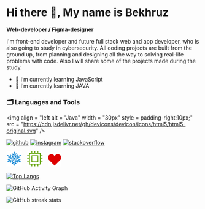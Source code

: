 # Hi there 👋, My name is Bekhruz
**Web-developer / Figma-designer**

I'm front-end developer and future full stack web and app developer, who is also going to study in cybersecurity. All coding projects are built from the ground up, from planning and designing all the way to solving real-life problems with code. Also I will share some of the projects made during the study. 

- 🔭 I’m currently learning JavaScript
- 🌱 I’m currently learning JAVA

### 🗂️ Languages and Tools
<img align = "left alt = "Java" width = "30px" style = padding-right:10px;" src = "https://cdn.jsdelivr.net/gh/devicons/devicon/icons/html5/html5-original.svg" />


[<img src='https://cdn.jsdelivr.net/npm/simple-icons@3.0.1/icons/github.svg' alt='github' height='40'>](https://github.com/Bekhruzakhmadjanov)  [<img src='https://cdn.jsdelivr.net/npm/simple-icons@3.0.1/icons/instagram.svg' alt='instagram' height='40'>](https://www.instagram.com/__axmadjanov_b_/)  [<img src='https://cdn.jsdelivr.net/npm/simple-icons@3.0.1/icons/stackoverflow.svg' alt='stackoverflow' height='40'>](https://stackoverflow.com/users/14751482)  

<a href='https://archiveprogram.github.com/'><img src='https://raw.githubusercontent.com/acervenky/animated-github-badges/master/assets/acbadge.gif' width='40' height='40'></a> <a href='https://docs.github.com/en/developers'><img src='https://raw.githubusercontent.com/acervenky/animated-github-badges/master/assets/devbadge.gif' width='40' height='40'></a> <a href='https://docs.github.com/en/github/supporting-the-open-source-community-with-github-sponsors'><img src='https://raw.githubusercontent.com/acervenky/animated-github-badges/master/assets/sponsorbadge.gif' width='35' height='35'></a> 

[![Top Langs](https://github-readme-stats.vercel.app/api/top-langs/?username=Bekhruzakhmadjanov)](https://github.com/anuraghazra/github-readme-stats)

![GitHub Activity Graph](https://activity-graph.herokuapp.com/graph?username=Bekhruzakhmadjanov)  

![GitHub streak stats](https://github-readme-streak-stats.herokuapp.com/?user=Bekhruzakhmadjanov)  




